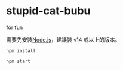 # stupid-cat-bubu

for fun

需要先安裝[Node.js](https://nodejs.org/en/)，建議裝 v14 或以上的版本。

```
npm install
```

```
npm start
```

